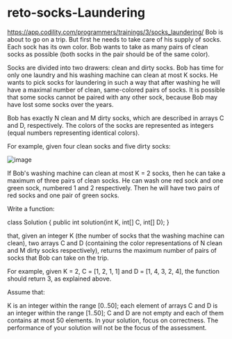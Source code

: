 # reto-socks-Laundering

https://app.codility.com/programmers/trainings/3/socks_laundering/
Bob is about to go on a trip. But first he needs to take care of his supply of socks. Each sock has its own color. Bob wants to take as many pairs of clean socks as possible (both socks in the pair should be of the same color).

Socks are divided into two drawers: clean and dirty socks. Bob has time for only one laundry and his washing machine can clean at most K socks. He wants to pick socks for laundering in such a way that after washing he will have a maximal number of clean, same-colored pairs of socks. It is possible that some socks cannot be paired with any other sock, because Bob may have lost some socks over the years.

Bob has exactly N clean and M dirty socks, which are described in arrays C and D, respectively. The colors of the socks are represented as integers (equal numbers representing identical colors).

For example, given four clean socks and five dirty socks:

![image](https://user-images.githubusercontent.com/115722975/202677971-f389ae73-49bc-4309-b8cc-89018d4cf4bd.png)


If Bob's washing machine can clean at most K = 2 socks, then he can take a maximum of three pairs of clean socks. He can wash one red sock and one green sock, numbered 1 and 2 respectively. Then he will have two pairs of red socks and one pair of green socks.

Write a function:

class Solution { public int solution(int K, int[] C, int[] D); }

that, given an integer K (the number of socks that the washing machine can clean), two arrays C and D (containing the color representations of N clean and M dirty socks respectively), returns the maximum number of pairs of socks that Bob can take on the trip.

For example, given K = 2, C = [1, 2, 1, 1] and D = [1, 4, 3, 2, 4], the function should return 3, as explained above.

Assume that:

K is an integer within the range [0..50];
each element of arrays C and D is an integer within the range [1..50];
C and D are not empty and each of them contains at most 50 elements.
In your solution, focus on correctness. The performance of your solution will not be the focus of the assessment.
